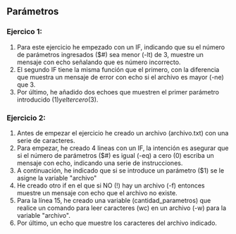 ## Parámetros

### Ejercico 1:

1) Para este ejercicio he empezado con un IF, indicando que su el número de parámetros ingresados ($#) sea menor (-lt) de 3, muestre un mensaje con echo señalando que es número incorrecto.
2) El segundo IF tiene la misma función que el primero, con la diferencia que muestra un mensaje de error con echo si el archivo es mayor (-ne) que 3.
3) Por último, he añadido dos echoes que muestren el primer parámetro introducido ($1) y el tercero ($3).

### Ejercicio 2:

1) Antes de empezar el ejercicio he creado un archivo (archivo.txt) con una serie de caracteres.
2) Para empezar, he creado 4 lineas con un IF, la intención es asegurar que si el número de parámetros ($#) es igual (-eq) a cero (0) escriba un mensaje con echo, indicando una serie de instrucciones.
3) A continuación, he indicado que si se introduce un parámetro ($1) se le asigne la variable "archivo"
4) He creado otro if en el que si NO (!) hay un archivo (-f) entonces muestre un mensaje con echo que el archivo no existe.
5) Para la línea 15, he creado una variable (cantidad_parametros) que realice un comando para leer caracteres (wc) en un archivo (-w) para la variable "archivo".
6) Por último, un echo que muestre los caracteres del archivo indicado.
